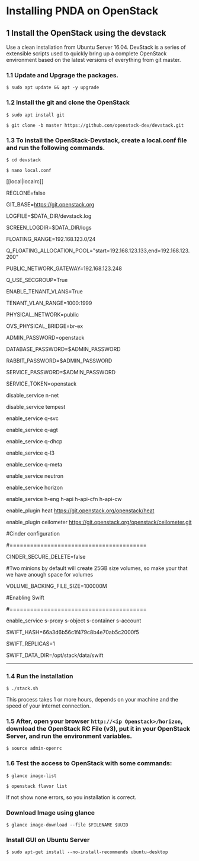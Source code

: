 # Installing PNDA on OpenStack

## 1 Install the OpenStack using the devstack

Use a clean installation from Ubuntu Server 16.04. DevStack is a series of extensible scripts used to quickly bring up a complete OpenStack environment based on the latest versions of everything from git master.

### 1.1 Update and Upgrage the packages.

`$ sudo apt update && apt -y upgrade`

### 1.2 Install the git and clone the OpenStack

`$ sudo apt install git`

`$ git clone -b master https://github.com/openstack-dev/devstack.git`

### 1.3 To install the OpenStack-Devstack, create a local.conf file and run the following commands.

`$ cd devstack`

`$ nano local.conf`

[[local|localrc]]

RECLONE=false

GIT_BASE=https://git.openstack.org

LOGFILE=$DATA_DIR/devstack.log

SCREEN_LOGDIR=$DATA_DIR/logs

FLOATING_RANGE=192.168.123.0/24

Q_FLOATING_ALLOCATION_POOL="start=192.168.123.133,end=192.168.123.200"

PUBLIC_NETWORK_GATEWAY=192.168.123.248

Q_USE_SECGROUP=True

ENABLE_TENANT_VLANS=True

TENANT_VLAN_RANGE=1000:1999

PHYSICAL_NETWORK=public

OVS_PHYSICAL_BRIDGE=br-ex

ADMIN_PASSWORD=openstack

DATABASE_PASSWORD=$ADMIN_PASSWORD

RABBIT_PASSWORD=$ADMIN_PASSWORD

SERVICE_PASSWORD=$ADMIN_PASSWORD

SERVICE_TOKEN=openstack

disable_service n-net

disable_service tempest

enable_service q-svc

enable_service q-agt

enable_service q-dhcp

enable_service q-l3

enable_service q-meta

enable_service neutron

enable_service horizon

enable_service h-eng h-api h-api-cfn h-api-cw

enable_plugin heat https://git.openstack.org/openstack/heat

enable_plugin ceilometer https://git.openstack.org/openstack/ceilometer.git

#Cinder configuration

#========================================

CINDER_SECURE_DELETE=false

#Two minions by default will create 25GB size volumes, so make your that we have anough space for volumes

VOLUME_BACKING_FILE_SIZE=100000M

#Enabling Swift

#========================================

enable_service s-proxy s-object s-container s-account

SWIFT_HASH=66a3d6b56c1f479c8b4e70ab5c2000f5

SWIFT_REPLICAS=1

SWIFT_DATA_DIR=/opt/stack/data/swift

------------------------------------------------------------

### 1.4 Run the installation

`$ ./stack.sh`

This process takes 1 or more hours, depends on your machine and the speed of your internet connection.

### 1.5 After, open your browser `http://<ip Openstack>/horizon`, download the OpenStack RC File (v3), put it in your OpenStack Server, and run the environment variables.

`$ source admin-openrc`

### 1.6 Test the access to OpenStack with some commands:

`$ glance image-list`

`$ openstack flavor list`

If not show none errors, so you installation is correct.

### Download Image using glance

`$ glance image-download --file $FILENAME $UUID`

### Install GUI on Ubuntu Server

`$ sudo apt-get install --no-install-recommends ubuntu-desktop`
